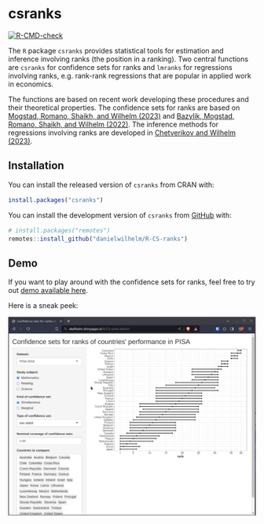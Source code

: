 
<!-- README.md is generated from README.Rmd. Please edit that file -->

# csranks

<!-- badges: start -->

[![R-CMD-check](https://github.com/danielwilhelm/R-CS-ranks/actions/workflows/R-CMD-check.yaml/badge.svg)](https://github.com/danielwilhelm/R-CS-ranks/actions/workflows/R-CMD-check.yaml)
<!-- badges: end -->

The `R` package `csranks` provides statistical tools for estimation and
inference involving ranks (the position in a ranking). Two central
functions are `csranks` for confidence sets for ranks and `lmranks` for
regressions involving ranks, e.g. rank-rank regressions that are popular
in applied work in economics.

The functions are based on recent work developing these procedures and
their theoretical properties. The confidence sets for ranks are based on
[Mogstad, Romano, Shaikh, and Wilhelm
(2023)](https://doi.org/10.1093/restud/rdad006) and [Bazylik, Mogstad,
Romano, Shaikh, and Wilhelm
(2022)](https://dwilhelm.userweb.mwn.de/papers/cwp4021.pdf). The
inference methods for regressions involving ranks are developed in
[Chetverikov and Wilhelm (2023)](https://arxiv.org/pdf/2310.15512).

## Installation

You can install the released version of `csranks` from CRAN with:

``` r
install.packages("csranks")
```

You can install the development version of `csranks` from
[GitHub](https://github.com/) with:

``` r
# install.packages("remotes")
remotes::install_github("danielwilhelm/R-CS-ranks")
```

## Demo

If you want to play around with the confidence sets for ranks, feel free
to try out [demo available
here](https://dwilhelm.shinyapps.io/R-CS-ranks-demo/).

Here is a sneak peek:

<center>
<img src="https://github.com/danielwilhelm/R-CS-ranks/raw/master/inst/shiny-demo-v1.gif">
</center>
